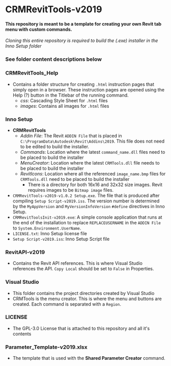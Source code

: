 # CRMRevitTools-v2019

#### This repository is meant to be a template for creating your own Revit tab menu with custom commands.
*Cloning this entire repository is required to build the (.exe) installer in the Inno Setup folder*
### See folder content descriptions below


### CRMRevitTools_Help
* Contains a folder structure for creating `.html` instruction pages that simply open in a browser. These instruction pages are opened using the Help (?) button in the Titlebar of the running command.
  * *css*: Cascading Style Sheet for `.html` files
  *  *images*: Contains all images for `.html` files

### Inno Setup
 * **CRMRevitTools**
   * *Addin File*: The Revit `ADDIN File` that is placed in `C:\ProgramData\Autodesk\Revit\Addins\2019`. This file does not need to be edited to build the installer.
   * *Commands*: Location where the latest `command_name.dll` files need to be placed to build the installer
   * *MenuCreator*: Location where the latest `CRMTools.dll` file needs to be placed to build the installer
   * *RevitIcons*: Location where all the referenced `image_name.bmp` files for `CRMTools.dll` need to be placed to build the installer 
     * There is a directory for both 16x16 and 32x32 size images. Revit requires images to be `Bitmap image` files.
 * `CRMRevitTools-v2019-v1.0.2 Setup.exe`. The file that is produced after compiling `Setup Script-v2019.iss`. The version number is determined by the `MyAppVersion` and `MyVersionInfoVersion` `#define` directives in Inno Setup.
 * `CRMRevitToolsInit-v2019.exe`: A simple console application that runs at the end of the installation to replace `REPLACEUSERNAME` in the `ADDIN File` to `System.Environment.UserName`.
 * `LICENSE.txt`: Inno Setup license file
 * `Setup Script-v2019.iss`: Inno Setup Script file

### RevitAPI-v2019
 * Contains the Revit API references. This is where Visual Studio references the API. `Copy Local` should be set to `False` in Properties.

### Visual Studio
 * This folder contains the project directories created by Visual Studio
 * CRMTools is the menu creator. This is where the menu and buttons are created. Each command is separated with a `Region`.

### LICENSE
 * The GPL-3.0 License that is attached to this repository and all it's contents

### Parameter_Template-v2019.xlsx
 * The template that is used with the **Shared Parameter Creator** command.
